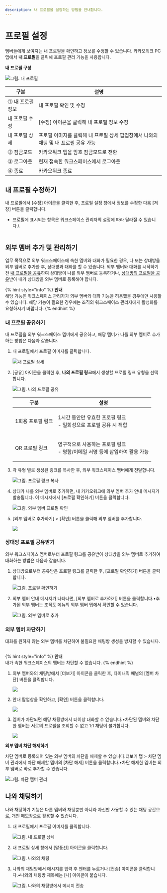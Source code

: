 ```yaml
---
description: 내 프로필을 설정하는 방법을 안내합니다.
---
```


# 프로필 설정

멤버들에게 보여지는 내 프로필을 확인하고 정보를 수정할 수 있습니다. 카카오워크 PC 앱에서 **내 프로필**을 클릭해 프로필 관리 기능을 사용합니다.

**내 프로필 구성**

![그림. 내 프로필](https://oopy.lazyrockets.com/api/v2/notion/image?src=https%3A%2F%2Fs3-us-west-2.amazonaws.com%2Fsecure.notion-static.com%2F51ca40fd-4d5e-490a-9d8d-9d64e598b23c%2FUntitled.png\&blockId=d01ee15a-b525-456f-b202-b672b19b6fdd)

| 구분            | 설명                                               |
| ------------- | ------------------------------------------------ |
| ⓵ 내 프로필 정보    | 내 프로필 확인 및 수정                                    |
|      내 프로필 수정 | \[수정] 아이콘을 클릭해 내 프로필 정보 수정                       |
|      내 프로필 상세 | 프로필 이미지를 클릭해 내 프로필 상세 팝업창에서 나와의 채팅 및 내 프로필 공유 가능 |
| ⓶ 잠금모드        | 카카오워크 앱을 암호 잠금모드로 전환                             |
| ⓷ 로그아웃        | 현재 접속한 워크스페이스에서 로그아웃                             |
| ⓸ 종료          | 카카오워크 종료                                         |

## 내 프로필 수정하기

내 프로필에서 \[수정] 아이콘을 클릭한 후, 프로필 설정 창에서 정보를 수정한 다음 \[저장] 버튼을 클릭합니다.

*   프로필에 표시되는 항목은 워크스페이스 관리자의 설정에 따라 달라질 수 있습니다.\


    <figure><img src="https://oopy.lazyrockets.com/api/v2/notion/image?src=https%3A%2F%2Fs3-us-west-2.amazonaws.com%2Fsecure.notion-static.com%2F23a7f1ec-b475-4cf1-bacb-d0ff664f9dd7%2FUntitled.png&#x26;blockId=13ce3fa4-56df-4ade-bedf-9ab1809d14f7" alt=""><figcaption></figcaption></figure>

## 외부 멤버 추가 및 관리하기

업무 목적으로 외부 워크스페이스에 속한 멤버와 대화가 필요한 경우, 나 또는 상대방을 외부 멤버로 추가한 후, 상대방과 대화를 할 수 있습니다. 외부 멤버와 대화를 시작하기 전 [내 프로필을 공유](profile.md#undefined-3)하여 상대방이 나를 외부 멤버로 등록하거나, [상대방의 프로필을 공유](profile.md#undefined-4)받아 내가 상대방을 외부 멤버로 등록해야 합니다.

{% hint style="info" %}
**안내**\
해당 기능은 워크스페이스 관리자가 외부 멤버와 대화 기능을 허용했을 경우에만 사용할 수 있습니다. 해당 기능이 필요한 경우에는 조직의 워크스페이스 관리자에게 활성화를 요청하시기 바랍니다.
{% endhint %}

### 내 프로필 공유하기

내 프로필을 외부 워크스페이스 멤버에게 공유하고, 해당 멤버가 나를 외부 멤버로 추가하는 방법은 다음과 같습니다.

1.  내 프로필에서 프로필 이미지를 클릭합니다.&#x20;

    ![ 내 프로필 상세](https://oopy.lazyrockets.com/api/v2/notion/image?src=https%3A%2F%2Fs3-us-west-2.amazonaws.com%2Fsecure.notion-static.com%2F23a7f1ec-b475-4cf1-bacb-d0ff664f9dd7%2FUntitled.png\&blockId=13ce3fa4-56df-4ade-bedf-9ab1809d14f7)


2.  \[공유] 아이콘을 클릭한 후, **나의 프로필 링크**에서 생성할 프로필 링크 유형을 선택합니다.

    ![그림. 나의 프로필 공유](https://oopy.lazyrockets.com/api/v2/notion/image?src=https%3A%2F%2Fs3-us-west-2.amazonaws.com%2Fsecure.notion-static.com%2F6bbefd11-7cf5-4278-ab18-c9c47565684f%2F%25EB%2582%25B4\_%25ED%2594%2584%25EB%25A1%259C%25ED%2595%2584\_%25EA%25B3%25B5%25EC%259C%25A0.png\&blockId=3db4b65b-7248-4476-93df-7f7b465d0309)



    | 구분         | 설명                                                    |
    | ---------- | ----------------------------------------------------- |
    | 1회용 프로필 링크 | <p>1시간 동안만 유효한 프로필 링크<br>- 일회성으로 프로필 공유 시 적합</p>      |
    | QR 프로필 링크  | <p>영구적으로 사용하는 프로필 링크<br>- 명함/이메일 서명 등에 삽입하여 활용 가능</p> |


3.  각 유형 별로 생성된 링크를 복사한 후, 외부 워크스페이스 멤버에게 전달합니다.

    ![그림. 프로필 링크 복사](https://oopy.lazyrockets.com/api/v2/notion/image?src=https%3A%2F%2Fs3-us-west-2.amazonaws.com%2Fsecure.notion-static.com%2Fb9ccf07d-7de1-49e5-8bc8-7ec19656f210%2F%25ED%2594%2584%25EB%25A1%259C%25ED%2595%2584\_%25EB%25A7%2581%25ED%2581%25AC\_%25EB%25B3%25B5%25EC%2582%25AC.png\&blockId=bee910b5-eaec-4664-b862-3a624fe416ca)


4.  상대가 나를 외부 멤버로 추가하면, 내 카카오워크에 외부 멤버 추가 안내 메시지가 발송됩니다. 이 메시지에서 \[프로필 확인하기] 버튼을 클릭합니다.

    ![그림. 외부 멤버 프로필 확인](https://oopy.lazyrockets.com/api/v2/notion/image?src=https%3A%2F%2Fs3-us-west-2.amazonaws.com%2Fsecure.notion-static.com%2F9cbe22a1-4dc3-4e58-a48d-2468b10f4723%2F%25EA%25B7%25B8%25EB%25A6%25BC.\_%25EC%2599%25B8%25EB%25B6%2580\_%25EB%25A9%25A4%25EB%25B2%2584\_%25ED%2594%2584%25EB%25A1%259C%25ED%2595%2584\_%25ED%2599%2595%25EC%259D%25B8.png\&blockId=ebac05c0-fa92-4560-8fb8-bb0834a3ddb9)


5.  \[외부 멤버로 추가하기] > \[확인] 버튼을 클릭해 외부 멤버를 추가합니다.

    ![](https://oopy.lazyrockets.com/api/v2/notion/image?src=https%3A%2F%2Fs3-us-west-2.amazonaws.com%2Fsecure.notion-static.com%2Fec927f62-692e-4c71-83ba-dba635571861%2F%EC%99%B8%EB%B6%80\_%EB%A9%A4%EB%B2%84\_%EC%B6%94%EA%B0%80\_\(1\).png\&blockId=c7f72b24-a4e4-4773-b101-f8da088f8bb0)


### 상대방 프로필 공유받기

외부 워크스페이스 멤버로부터 프로필 링크를 공유받아 상대방을 외부 멤버로 추가하여 대화하는 방법은 다음과 같습니다.

1. 상대방으로부터 공유받은 프로필 링크를 클릭한 후, \[프로필 확인하기] 버튼을 클릭합니다.

    ![그림. 프로필 확인하기](https://oopy.lazyrockets.com/api/v2/notion/image?src=https%3A%2F%2Fs3-us-west-2.amazonaws.com%2Fsecure.notion-static.com%2F7d1e81df-9a3b-462d-87bc-b79f360dfeee%2F%ED%94%84%EB%A1%9C%ED%95%84\_%ED%99%95%EC%9D%B8%ED%95%98%EA%B8%B0.png\&blockId=1d3e8a1f-62e8-4269-8542-3ea9903c3e97)

2. 외부 멤버 안내 메시지가 나타나면, \[외부 멤버로 추가하기] 버튼을 클릭합니다.•추가된 외부 멤버는 조직도 메뉴의 외부 멤버 탭에서 확인할 수 있습니다.

    ![그림. 외부 멤버로 추가](https://oopy.lazyrockets.com/api/v2/notion/image?src=https%3A%2F%2Fs3-us-west-2.amazonaws.com%2Fsecure.notion-static.com%2Fdbb1bc99-9d7b-4533-9bde-d0920637069e%2FUntitled.png\&blockId=5d6e8bd0-f639-4ef6-9b03-586e63ac9c73)

### 외부 멤버 차단하기

대화를 원하지 않는 외부 멤버를 차단하여 불필요한 채팅방 생성을 방지할 수 있습니다.

![](data:image/gif;base64,R0lGODlhAQABAIAAAP///wAAACH5BAEAAAAALAAAAAABAAEAAAICRAEAOw==)

{% hint style="info" %}
**안내**\
내가 속한 워크스페이스의 멤버는 차단할 수 없습니다.
{% endhint %}

1. 외부 멤버와의 채팅방에서 \[더보기] 아이콘을 클릭한 후, 다이내믹 패널의 \[멤버 차단] 버튼을 클릭합니다.

    ![](https://oopy.lazyrockets.com/api/v2/notion/image?src=https%3A%2F%2Fs3-us-west-2.amazonaws.com%2Fsecure.notion-static.com%2Fc19eb047-6e66-4edc-a431-1fc50885ff7f%2FUntitled.png\&blockId=64b468a0-34de-4f10-91f3-0064b06bbcdb)

2. 안내 팝업창을 확인하고, \[확인] 버튼을 클릭합니다.

    ![](https://oopy.lazyrockets.com/api/v2/notion/image?src=https%3A%2F%2Fs3-us-west-2.amazonaws.com%2Fsecure.notion-static.com%2Fe8c5266a-1251-42e0-8cfd-a4a237d3972d%2F%25EB%25A9%25A4%25EB%25B2%2584\_%25EC%25B0%25A8%25EB%258B%25A8\_%25ED%2599%2595%25EC%259D%25B8.png\&blockId=0eed1757-d28f-4d6a-b66c-b0ef2874a5b7)

3. 멤버가 차단되면 해당 채팅방에서 더이상 대화할 수 없습니다.•차단된 멤버와 차단한 멤버는 서로의 프로필을 조회할 수 없고 1:1 채팅이 불가합니다.

    ![](https://oopy.lazyrockets.com/api/v2/notion/image?src=https%3A%2F%2Fs3-us-west-2.amazonaws.com%2Fsecure.notion-static.com%2Fe71f942f-5d74-405b-ac2b-23441ee857ce%2FUntitled.png\&blockId=e154725d-3848-487f-9505-9c280b0d6a3d)


**외부 멤버 차단 해제하기**

차단 멤버로 등록되어 있는 외부 멤버의 차단을 해제할 수 있습니다.더보기 탭 > 차단 멤버 관리에서 차단 해제할 멤버의 \[차단 해제] 버튼을 클릭합니다.•차단 해제한 멤버는 외부 멤버로 바로 추가할 수 있습니다.

![그림. 차단 멤버 관리](https://oopy.lazyrockets.com/api/v2/notion/image?src=https%3A%2F%2Fs3-us-west-2.amazonaws.com%2Fsecure.notion-static.com%2F3dedcafc-4800-434f-b276-5354ca54664d%2FUntitled.png\&blockId=2d657914-880a-4ad2-a920-4500f419badb)

## 나와 채팅하기

나와 채팅하기 기능은 다른 멤버와 채팅뿐만 아니라 자신만 사용할 수 있는 채팅 공간으로, 개인 메모장으로 활용할 수 있습니다.

1. 내 프로필에서 프로필 이미지를 클릭합니다.

    ![그림. 내 프로필 상세](https://oopy.lazyrockets.com/api/v2/notion/image?src=https%3A%2F%2Fs3-us-west-2.amazonaws.com%2Fsecure.notion-static.com%2F9bea3d94-aa8d-463a-9768-08cd0dc9022c%2FUntitled.png\&blockId=b5b43eb4-2296-483b-884b-dc8f703db229)


2. 내 프로필 상세 창에서 \[말풍선] 아이콘을 클릭합니다.

    ![그림. 나와의 채팅](https://oopy.lazyrockets.com/api/v2/notion/image?src=https%3A%2F%2Fs3-us-west-2.amazonaws.com%2Fsecure.notion-static.com%2Faa82138b-8996-4d13-a68c-9929423eee97%2FUntitled.png\&blockId=b37f8649-b711-4409-ad55-4f3c51ca2124)

3. 나와의 채팅방에서 메시지를 입력 후 엔터를 누르거나 \[전송] 아이콘을 클릭합니다.•나와의 채팅방 제목에는 \[나] 아이콘이 붙습니다.

    ![그림. 나와의 채팅방에서 메시지 전송](https://oopy.lazyrockets.com/api/v2/notion/image?src=https%3A%2F%2Fs3-us-west-2.amazonaws.com%2Fsecure.notion-static.com%2Fb4910106-b3ef-4ad9-b844-2ae782e3142f%2FUntitled.png\&blockId=b44c54f1-ee84-4a5f-88b2-9cf4f1215f56)




